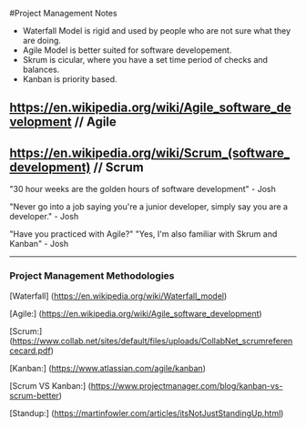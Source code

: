 #Project Management Notes

- Waterfall Model is rigid and used by people who are not sure what they are doing.
- Agile Model is better suited for software developement.
- Skrum is cicular, where you have a set time period of checks and balances.
- Kanban is priority based.


## https://en.wikipedia.org/wiki/Agile_software_development // Agile
## https://en.wikipedia.org/wiki/Scrum_(software_development) // Scrum

"30 hour weeks are the golden hours of software development" - Josh

"Never go into a job saying you're a junior developer, simply say you are a developer." - Josh

"Have you practiced with Agile?" "Yes, I'm also familiar with Skrum and Kanban" - Josh

---

### Project Management Methodologies

[Waterfall]
(https://en.wikipedia.org/wiki/Waterfall_model)

[Agile:]
(https://en.wikipedia.org/wiki/Agile_software_development)

[Scrum:]
(https://www.collab.net/sites/default/files/uploads/CollabNet_scrumreferencecard.pdf)

[Kanban:]
(https://www.atlassian.com/agile/kanban)

[Scrum VS Kanban:]
(https://www.projectmanager.com/blog/kanban-vs-scrum-better)

[Standup:]
(https://martinfowler.com/articles/itsNotJustStandingUp.html)